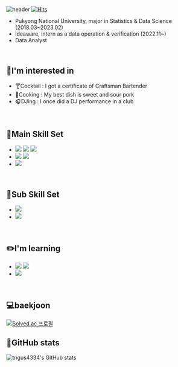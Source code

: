 ![header](https://capsule-render.vercel.app/api?type=Waving&color=F8B195&height=250&section=header&text=%20♥Welcome♥&fontSize=70&fontAlignY=30&desc=Suhyeon's%20Github&descSize=25&descAlign=80&descAlignY=50)
[![Hits](https://hits.seeyoufarm.com/api/count/incr/badge.svg?url=https%3A%2F%2Fgithub.com%2Ftngus4334&count_bg=%2379C83D&title_bg=%23555555&icon=&icon_color=%23CBEFDF&title=hits&edge_flat=false)](https://hits.seeyoufarm.com)

- Pukyong National University, major in Statistics & Data Science (2018.03~2023.02)
- ideaware, intern as a data operation & verification (2022.11~)
- Data Analyst
<br>


## 🤭I'm interested in
- 🍸Cocktail : I got a certificate of Craftsman Bartender
- 🍳Cooking : My best dish is sweet and sour pork
- 🎧️DJing : I once did a DJ performance in a club
<br>

## 🚀Main Skill Set
- <img src="https://img.shields.io/badge/Python-3766AB?style=flat-square&logo=Python&logoColor=white"/> <img src="https://img.shields.io/badge/jupyter-F37626?style=flat&logo=Jupyter&logoColor=white"/> <img src="https://img.shields.io/badge/Google Colab-F9AB00?style=flat&logo=Google Colab&logoColor=white"/>
- <img src="https://img.shields.io/badge/R-276DC3?style=flat&logo=R&logoColor=white"/> <img src="https://img.shields.io/badge/RStudio-75AADB?style=flat&logo=RStudio&logoColor=white"/>
- <img src="https://img.shields.io/badge/SQL-4479A1?style=flat&logo=MySQL&logoColor=white"/>
<br>

## 🚀Sub Skill Set
- <img src="https://img.shields.io/badge/Figma-F24E1E?style=flat&logo=Figma&logoColor=white"/>
- <img src="https://img.shields.io/badge/Tableau-E97627?style=flat&logo=Tableau&logoColor=white"/>
<br>

## ✏️I'm learning
- <img src="https://img.shields.io/badge/C-A8B9CC?style=flat&logo=C&logoColor=white"/> <img src="https://img.shields.io/badge/-C++-00599C?style=flat&logo=C%2B%2B&logoColor=white"/>
- <img src="https://img.shields.io/badge/JavaScript-F7DF1E?style=flat&logo=JavaScript&logoColor=white"/>
<br>

## 💻baekjoon
[![Solved.ac 프로필](http://mazassumnida.wtf/api/v2/generate_badge?boj=tngus4334)](https://solved.ac/tngus4334)
<br>

## 🐾GitHub stats
![tngus4334's GitHub stats](https://github-readme-stats.vercel.app/api?username=tngus4334&show_icons=true&theme=onedark)
</div>



